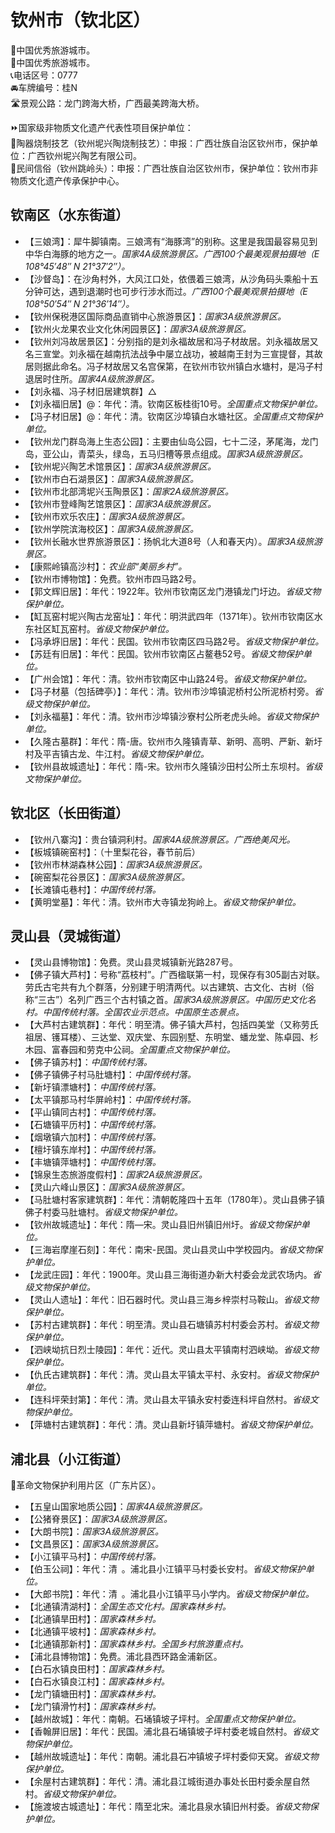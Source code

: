 # 钦州市（钦北区）  
🏅中国优秀旅游城市。  
🏅中国优秀旅游城市。  
📞电话区号：0777  
🚘车牌编号：桂N  
🛣️景观公路：龙门跨海大桥，广西最美跨海大桥。  
  
⏩国家级非物质文化遗产代表性项目保护单位：  
🔸陶器烧制技艺（钦州坭兴陶烧制技艺）：申报：广西壮族自治区钦州市，保护单位：广西钦州坭兴陶艺有限公司。  
🔸民间信俗（钦州跳岭头）：申报：广西壮族自治区钦州市，保护单位：钦州市非物质文化遗产传承保护中心。  

## 钦南区（水东街道）  
* 【三娘湾】：犀牛脚镇南。三娘湾有“海豚湾”的别称。这里是我国最容易见到中华白海豚的地方之一。*国家4A级旅游景区。广西100个最美观景拍摄地（E 108°45′48″ N 21°37′2″）。*  
* 【沙督岛】：在沙角村外，大风江口处，依偎着三娘湾，从沙角码头乘船十五分钟可达，遇到退潮时也可步行涉水而过。*广西100个最美观景拍摄地（E 108°50′54″ N 21°36′14″）。*  
* 【钦州保税港区国际商品直销中心旅游景区】：*国家3A级旅游景区。*  
* 【钦州火龙果农业文化休闲园景区】：*国家3A级旅游景区。*  
* 【钦州刘冯故居景区】：分别指的是刘永福故居和冯子材故居。刘永福故居又名三宣堂。刘永福在越南抗法战争中屡立战功，被越南王封为三宣提督，其故居则据此命名。冯子材故居又名宫保第，在钦州市钦州镇白水塘村，是冯子村退居时住所。*国家4A级旅游景区。*  
* 【刘永福、冯子材旧居建筑群】△  
* 【刘永福旧居】@：年代：清。钦南区板桂街10号。*全国重点文物保护单位。*  
* 【冯子材旧居】@：年代：清。钦南区沙埠镇白水塘社区。*全国重点文物保护单位。*  
* 【钦州龙门群岛海上生态公园】：主要由仙岛公园，七十二泾，茅尾海，龙门岛，亚公山，青菜头，绿岛，五马归槽等景点组成。*国家3A级旅游景区。*  
* 【钦州坭兴陶艺术馆景区】：*国家3A级旅游景区。*  
* 【钦州市白石湖景区】：*国家3A级旅游景区。*  
* 【钦州市北部湾坭兴玉陶景区】：*国家2A级旅游景区。*  
* 【钦州市登峰陶艺馆景区】：*国家3A级旅游景区。*  
* 【钦州市欢乐农庄】：*国家3A级旅游景区。*  
* 【钦州学院滨海校区】：*国家3A级旅游景区。*  
* 【钦州长融水世界旅游景区】：扬帆北大道8号（人和春天内）。*国家3A级旅游景区。*  
* 【康熙岭镇高沙村】：*农业部“美丽乡村”。*  
* 【钦州市博物馆】：免费。钦州市四马路2号。    
* 【郭文辉旧居】：年代：1922年。钦州市钦南区龙门港镇龙门圩边。*省级文物保护单位。*  
* 【缸瓦窑村坭兴陶古龙窑址】：年代：明洪武四年（1371年）。钦州市钦南区水东社区缸瓦窑村。*省级文物保护单位。*  
* 【冯承垿旧居】：年代：民国。钦州市钦南区四马路2号。*省级文物保护单位。*  
* 【苏廷有旧居】：年代：民国。钦州市钦南区占鳌巷52号。*省级文物保护单位。*  
* 【广州会馆】：年代：清。钦州市钦南区中山路24号。*省级文物保护单位。*  
* 【冯子材墓（包括碑亭）】：年代：清。钦州市沙埠镇泥桥村公所泥桥村旁。*省级文物保护单位。*  
* 【刘永福墓】：年代：清。钦州市沙埠镇沙寮村公所老虎头岭。*省级文物保护单位。*    
* 【久隆古墓群】：年代：隋-唐。钦州市久隆镇青草、新明、高明、严新、新圩村及平吉镇古龙、牛江村。*省级文物保护单位。*  
* 【钦州县故城遗址】：年代：隋-宋。钦州市久隆镇沙田村公所土东坝村。*省级文物保护单位。*  

## 钦北区（长田街道）  
* 【钦州八寨沟】：贵台镇洞利村。*国家4A级旅游景区。广西绝美风光。*  
* 【板城镇碗窑村】：（十里梨花谷，春节前后）  
* 【钦州市林湖森林公园】：*国家3A级旅游景区。*  
* 【碗窑梨花谷景区】：*国家3A级旅游景区。*  
* 【长滩镇屯巷村】：*中国传统村落。*  
* 【黄明堂墓】：年代：清。钦州市大寺镇龙狗岭上。*省级文物保护单位。*  

## 灵山县（灵城街道）  
* 【灵山县博物馆】：免费。灵山县灵城镇新光路287号。  
* 【佛子镇大芦村】：号称“荔枝村”。广西楹联第一村，现保存有305副古对联。劳氏古宅共有九个群落，分别建于明清两代。以古建筑、古文化、古树（俗称“三古”）名列广西三个古村镇之首。*国家3A级旅游景区。中国历史文化名村。中国传统村落。全国农业示范点。中国原生态景点。*  
* 【大芦村古建筑群】：年代：明至清。佛子镇大芦村，包括四美堂（又称劳氏祖居、镬耳楼）、三达堂、双庆堂、东园别墅、东明堂、蟠龙堂、陈卓园、杉木园、富春园和劳克中公祠。*全国重点文物保护单位。*  
* 【佛子镇苏村】：*中国传统村落。*  
* 【佛子镇佛子村马肚塘村】：*中国传统村落。*  
* 【新圩镇漂塘村】：*中国传统村落。*  
* 【太平镇那马村华屏岭村】：*中国传统村落。*  
* 【平山镇同古村】：*中国传统村落。*  
* 【石塘镇平历村】：*中国传统村落。*  
* 【烟墩镇六加村】：*中国传统村落。*  
* 【檀圩镇东岸村】：*中国传统村落。*  
* 【丰塘镇萍塘村】：*中国传统村落。*  
* 【锦泉生态旅游度假村】：*国家2A级旅游景区。*  
* 【灵山六峰山景区】：*国家3A级旅游景区。*    
* 【马肚塘村客家建筑群】：年代：清朝乾隆四十五年（1780年）。灵山县佛子镇佛子村委马肚塘村。*省级文物保护单位。*  
* 【钦州故城遗址】：年代：隋—宋。灵山县旧州镇旧州圩。*省级文物保护单位。*  
* 【三海岩摩崖石刻】：年代：南宋-民国。灵山县灵山中学校园内。*省级文物保护单位。*  
* 【龙武庄园】：年代：1900年。灵山县三海街道办新大村委会龙武农场内。*省级文物保护单位。*  
* 【灵山人遗址】：年代：旧石器时代。灵山县三海乡梓崇村马鞍山。*省级文物保护单位。*  
* 【苏村古建筑群】：年代：明至清。灵山县石塘镇苏村村委会苏村。*省级文物保护单位。*  
* 【泗峡坳抗日烈士陵园】：年代：近代。灵山县太平镇南村泗峡坳。*省级文物保护单位。*  
* 【仇氏古建筑群】：年代：清。灵山县太平镇太平村、永安村。*省级文物保护单位。*  
* 【连科坪荣封第】：年代：清。灵山县太平镇永安村委连科坪自然村。*省级文物保护单位。*  
* 【萍塘村古建筑群】：年代：清。灵山县新圩镇萍塘村。*省级文物保护单位。*  

## 浦北县（小江街道）  
🚩革命文物保护利用片区（广东片区）。  
* 【五皇山国家地质公园】：*国家4A级旅游景区。*  
* 【公猪脊景区】：*国家3A级旅游景区。*  
* 【大朗书院】：*国家3A级旅游景区。*  
* 【文昌景区】：*国家3A级旅游景区。*  
* 【小江镇平马村】：*中国传统村落。*  
* 【伯玉公祠】：年代：清 。浦北县小江镇平马村委长安村。*省级文物保护单位。*  
* 【大郎书院】：年代：清 。浦北县小江镇平马小学内。*省级文物保护单位。*    
* 【北通镇清湖村】：*全国生态文化村。国家森林乡村。*  
* 【北通镇旱田村】：*国家森林乡村。*  
* 【北通镇平坡村】：*国家森林乡村。*  
* 【北通镇那新村】：*国家森林乡村。全国乡村旅游重点村。*  
* 【浦北县博物馆】：免费。浦北县西环路金浦新区。  
* 【白石水镇良田村】：*国家森林乡村。*  
* 【白石水镇良江村】：*国家森林乡村。*  
* 【龙门镇塘田村】：*国家森林乡村。*  
* 【龙门镇滑竹村】：*国家森林乡村。*  
* 【越州故城】：年代：南朝。石埇镇坡子坪村。*全国重点文物保护单位。*    
* 【香翰屏旧居】：年代：民国。浦北县石埇镇坡子坪村委老城自然村。*省级文物保护单位。*  
* 【越州故城遗址】：年代：南朝。浦北县石冲镇坡子坪村委仰天窝。*省级文物保护单位。*  
* 【余屋村古建筑群】：年代：清。浦北县江城街道办事处长田村委余屋自然村。*省级文物保护单位。*  
* 【施渡坡古城遗址】：年代：隋至北宋。浦北县泉水镇旧州村委。*省级文物保护单位。*  